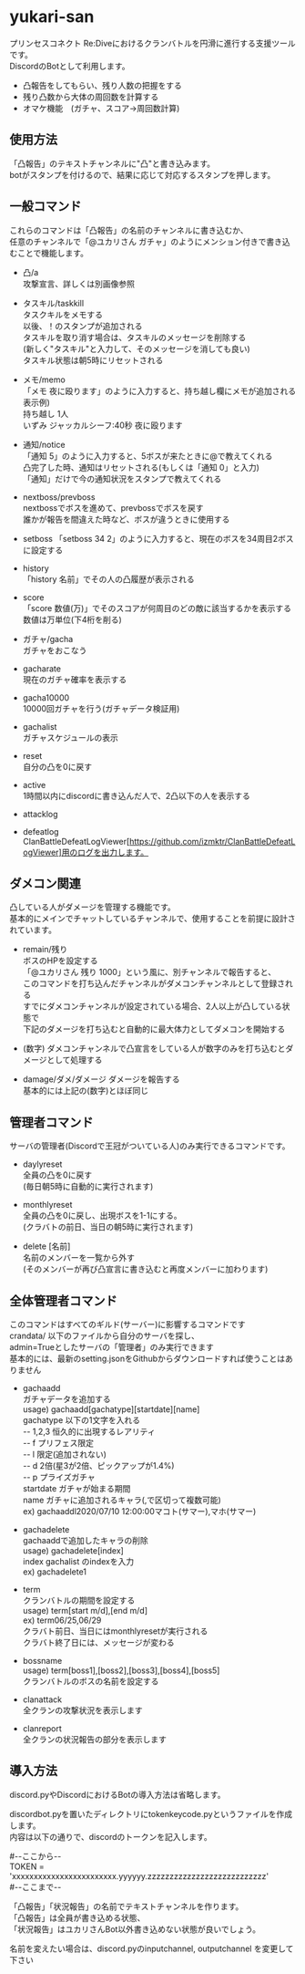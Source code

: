 # yukari-san

プリンセスコネクト Re:Diveにおけるクランバトルを円滑に進行する支援ツールです。  
DiscordのBotとして利用します。

- 凸報告をしてもらい、残り人数の把握をする
- 残り凸数から大体の周回数を計算する
- オマケ機能　(ガチャ、スコア→周回数計算)

## 使用方法

「凸報告」のテキストチャンネルに"凸"と書き込みます。  
botがスタンプを付けるので、結果に応じて対応するスタンプを押します。  


## 一般コマンド

これらのコマンドは「凸報告」の名前のチャンネルに書き込むか、  
任意のチャンネルで「@ユカリさん ガチャ」のようにメンション付きで書き込むことで機能します。

- 凸/a  
攻撃宣言、詳しくは別画像参照

- タスキル/taskkill  
タスクキルをメモする  
以後、！のスタンプが追加される  
タスキルを取り消す場合は、タスキルのメッセージを削除する  
(新しく"タスキル"と入力して、そのメッセージを消しても良い)  
タスキル状態は朝5時にリセットされる  

- メモ/memo  
「メモ 夜に殴ります」のように入力すると、持ち越し欄にメモが追加される  
表示例)  
持ち越し 1人  
いずみ ジャッカルシーフ:40秒 夜に殴ります  

- 通知/notice  
「通知 5」のように入力すると、5ボスが来たときに@で教えてくれる  
凸完了した時、通知はリセットされる(もしくは「通知 0」と入力)  
「通知」だけで今の通知状況をスタンプで教えてくれる  

- nextboss/prevboss  
nextbossでボスを進めて、prevbossでボスを戻す  
誰かが報告を間違えた時など、ボスが違うときに使用する  

- setboss
「setboss 34 2」のように入力すると、現在のボスを34周目2ボスに設定する  

- history  
「history 名前」でその人の凸履歴が表示される

- score  
「score 数値(万)」でそのスコアが何周目のどの敵に該当するかを表示する  
数値は万単位(下4桁を削る)

- ガチャ/gacha  
ガチャをおこなう

- gacharate  
現在のガチャ確率を表示する

- gacha10000  
10000回ガチャを行う(ガチャデータ検証用)

- gachalist  
ガチャスケジュールの表示  

- reset  
自分の凸を0に戻す  

- active  
1時間以内にdiscordに書き込んだ人で、2凸以下の人を表示する  

- attacklog  
- defeatlog  
ClanBattleDefeatLogViewer[https://github.com/izmktr/ClanBattleDefeatLogViewer]用のログを出力します。  


## ダメコン関連

凸している人がダメージを管理する機能です。  
基本的にメインでチャットしているチャンネルで、使用することを前提に設計されています。

- remain/残り  
ボスのHPを設定する  
「@ユカリさん 残り 1000」という風に、別チャンネルで報告すると、  
このコマンドを打ち込んだチャンネルがダメコンチャンネルとして登録される  
すでにダメコンチャンネルが設定されている場合、2人以上が凸している状態で  
下記のダメージを打ち込むと自動的に最大体力としてダメコンを開始する  

- (数字)
ダメコンチャンネルで凸宣言をしている人が数字のみを打ち込むとダメージとして処理する  

- damage/ダメ/ダメージ
ダメージを報告する  
基本的には上記の(数字)とほぼ同じ

## 管理者コマンド

サーバの管理者(Discordで王冠がついている人)のみ実行できるコマンドです。  

- daylyreset  
全員の凸を0に戻す  
(毎日朝5時に自動的に実行されます)  

- monthlyreset  
全員の凸を0に戻し、出現ボスを1-1にする。  
(クラバトの前日、当日の朝5時に実行されます)  

- delete [名前]  
名前のメンバーを一覧から外す  
(そのメンバーが再び凸宣言に書き込むと再度メンバーに加わります)  

## 全体管理者コマンド

このコマンドはすべてのギルド(サーバー)に影響するコマンドです  
crandata/ 以下のファイルから自分のサーバを探し、  
admin=Trueとしたサーバの「管理者」のみ実行できます  
基本的には、最新のsetting.jsonをGithubからダウンロードすれば使うことはありません  

- gachaadd  
ガチャデータを追加する  
usage) gachaadd[gachatype][startdate][name]  
gachatype  以下の1文字を入れる  
-- 1,2,3 恒久的に出現するレアリティ  
-- f プリフェス限定  
-- l 限定(追加されない)  
-- d 2倍(星3が2倍、ピックアップが1.4%)  
-- p プライズガチャ  
startdate  ガチャが始まる期間  
name  ガチャに追加されるキャラ(,で区切って複数可能)  
ex) gachaaddl2020/07/10 12:00:00マコト(サマー),マホ(サマー)  

- gachadelete  
gachaaddで追加したキャラの削除  
usage) gachadelete[index]  
index  gachalist のindexを入力  
ex) gachadelete1  

- term  
クランバトルの期間を設定する  
usage) term[start m/d],[end m/d]  
ex) term06/25,06/29  
クラバト前日、当日にはmonthlyresetが実行される  
クラバト終了日には、メッセージが変わる  

- bossname  
usage) term[boss1],[boss2],[boss3],[boss4],[boss5]  
クランバトルのボスの名前を設定する  

- clanattack  
全クランの攻撃状況を表示します  

- clanreport  
全クランの状況報告の部分を表示します  

## 導入方法

discord.pyやDiscordにおけるBotの導入方法は省略します。  

discordbot.pyを置いたディレクトリにtokenkeycode.pyというファイルを作成します。  
内容は以下の通りで、discordのトークンを記入します。

#--ここから--  
TOKEN = 'xxxxxxxxxxxxxxxxxxxxxxxx.yyyyyy.zzzzzzzzzzzzzzzzzzzzzzzzzzz'  
#--ここまで--  

「凸報告」「状況報告」の名前でテキストチャンネルを作ります。  
「凸報告」は全員が書き込める状態、  
「状況報告」はユカリさんBot以外書き込めない状態が良いでしょう。  

名前を変えたい場合は、discord.pyのinputchannel, outputchannel を変更して下さい  


